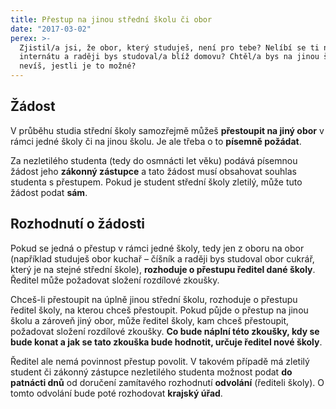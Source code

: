 ```yaml
---
title: Přestup na jinou střední školu či obor
date: "2017-03-02"
perex: >-
  Zjistil/a jsi, že obor, který studuješ, není pro tebe? Nelíbí se ti na
  internátu a raději bys studoval/a blíž domovu? Chtěl/a bys na jinou školu, ale
  nevíš, jestli je to možné?
---
```




## Žádost

V průběhu studia střední školy samozřejmě můžeš **přestoupit na jiný obor** v rámci jedné školy či na jinou školu. Je ale třeba o to **písemně požádat**. 



Za nezletilého studenta (tedy do osmnácti let věku) podává písemnou žádost jeho **zákonný zástupce** a tato žádost musí obsahovat souhlas studenta s přestupem. Pokud je student střední školy zletilý, může tuto žádost podat **sám**. 



## Rozhodnutí o žádosti

Pokud se jedná o přestup v rámci jedné školy, tedy jen z oboru na obor (například studuješ obor kuchař – číšník a raději bys studoval obor cukrář, který je na stejné střední škole), **rozhoduje o přestupu ředitel dané školy**. Ředitel může požadovat složení rozdílové zkoušky.



Chceš-li přestoupit na úplně jinou střední školu, rozhoduje o přestupu ředitel školy, na kterou chceš přestoupit. Pokud půjde o přestup na jinou školu a zároveň jiný obor, může ředitel školy, kam chceš přestoupit, požadovat složení rozdílové zkoušky. **Co bude náplní této zkoušky, kdy se bude konat a jak se tato zkouška bude hodnotit, určuje ředitel nové školy**. 



Ředitel ale nemá povinnost  přestup povolit. V takovém případě má zletilý student či zákonný zástupce nezletilého studenta možnost podat **do patnácti dnů** od doručení zamítavého rozhodnutí **odvolání** (řediteli školy). O tomto odvolání bude poté rozhodovat **krajský úřad**.


